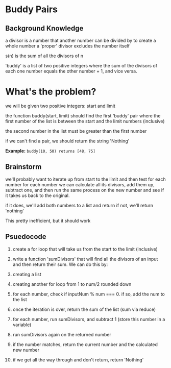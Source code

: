 # Buddy Pairs

## Background Knowledge

a divisor is a number that another number can be divided by to create a whole number
a 'proper' divisor excludes the number itself

s(n) is the sum of all the divisors of n

'buddy' is a list of two positive integers where the sum of the divisors of each one number equals the other number + 1, and vice versa.

# What's the problem?

we will be given two positive integers: start and limit

the function buddy(start, limit)
should find the first 'buddy' pair where the first number of the list is
between the start and the limit numbers (inclusive)

the second number in the list must be greater than the first number

if we can't find a pair, we should return the string 'Nothing'

**Example:**
`buddy(10, 50) returns [48, 75]`

## Brainstorm

we'll probably want to iterate up from start to the limit and then test for each number
for each number we can calculate all its divisors, add them up, subtract one, and then run the same process on the new number and see if it takes us back to the original.

if it does, we'll add both numbers to a list and return
if not, we'll return 'nothing'

This pretty inefficient, but it should work

## Psuedocode

1. create a for loop that will take us from the start to the limit (inclusive)
2. write a function 'sumDivisors' that will find all the divisors of an input and then return their sum. We can do this by:
3. creating a list
4. creating another for loop from 1 to num/2 rounded down
5. for each number, check if inputNum % num === 0. if so, add the num to the list
6. once the iteration is over, return the sum of the list (sum via reduce)

7. for each number, run sumDivisors, and subtract 1 (store this number in a variable)
8. run sumDivisors again on the returned number
9. if the number matches, return the current number and the calculated new number
10. if we get all the way through and don't return, return 'Nothing'
